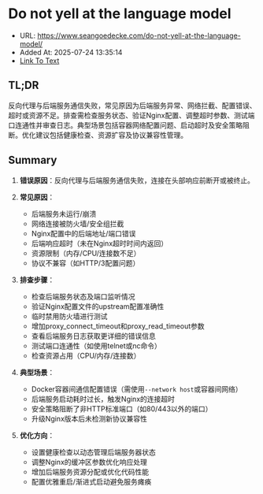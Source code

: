 # Do not yell at the language model
- URL: https://www.seangoedecke.com/do-not-yell-at-the-language-model/
- Added At: 2025-07-24 13:35:14
- [Link To Text](2025-07-24-do-not-yell-at-the-language-model_raw.md)

## TL;DR


反向代理与后端服务通信失败，常见原因为后端服务异常、网络拦截、配置错误、超时或资源不足。排查需检查服务状态、验证Nginx配置、调整超时参数、测试端口连通性并审查日志。典型场景包括容器网络配置问题、启动超时及安全策略阻断。优化建议包括健康检查、资源扩容及协议兼容性管理。

## Summary


1. **错误原因**：反向代理与后端服务通信失败，连接在头部响应前断开或被终止。
   
2. **常见原因**：
   - 后端服务未运行/崩溃
   - 网络连接被防火墙/安全组拦截
   - Nginx配置中的后端地址/端口错误
   - 后端响应超时（未在Nginx超时时间内返回）
   - 资源限制（内存/CPU/连接数不足）
   - 协议不兼容（如HTTP/3配置问题）

3. **排查步骤**：
   - 检查后端服务状态及端口监听情况
   - 验证Nginx配置文件的upstream配置准确性
   - 临时禁用防火墙进行测试
   - 增加proxy_connect_timeout和proxy_read_timeout参数
   - 查看后端服务日志获取更详细的错误信息
   - 测试端口连通性（如使用telnet或nc命令）
   - 检查资源占用（CPU/内存/连接数）

4. **典型场景**：
   - Docker容器间通信配置错误（需使用`--network host`或容器间网络）
   - 后端服务启动耗时过长，触发Nginx的连接超时
   - 安全策略阻断了非HTTP标准端口（如80/443以外的端口）
   - 升级Nginx版本后未检测新协议兼容性

5. **优化方向**：
   - 设置健康检查以动态管理后端服务器状态
   - 调整Nginx的缓冲区参数优化响应处理
   - 增加后端服务资源分配或优化代码性能
   - 配置优雅重启/渐进式启动避免服务瘫痪
